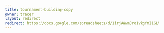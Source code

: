 ```yaml
---
title: tournament-building-copy
owner: tracer
layout: redirect
redirect: https://docs.google.com/spreadsheets/d/1irjAWwmJro1vkgYmI1GLVHp6uNLMVWDmcfFMbppVnjI/edit?usp=sharing
---
```

